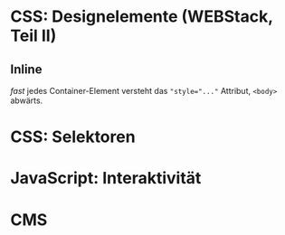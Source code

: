 # CSS: Designelemente (WEBStack, Teil II)

## Inline
*fast* jedes Container-Element versteht das `"style="..."` Attribut, `<body>` abwärts.

# CSS: Selektoren
# JavaScript: Interaktivität
# CMS
